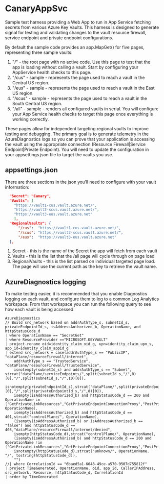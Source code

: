# CanaryAppSvc

Sample test harness providing a Web App to run in App Service fetching secrets from various Azure Key Vaults. This harness is designed to generate signal for testing and validating changes to the vault resource firewall, service endpoint and private endpoint configurations.

By default the sample code provides an app.MapGet() for five pages, representing three sample vaults:

1. "/" - the root page with no active code. Use this page to test that the app is loading without calling a vault. Start by configuring your AppService health checks to this page.
1. "/cus" - sample - represents the page used to reach a vault in the Central US region.
1. "/eus" - sample - represents the page used to reach a vault in the East US region.
1. "/scus" - sample - represents the page used to reach a vault in the South Central US region.
1. "/all" - sample - renders all configured vaults in serial. You will configure your App Service health checks to target this page once everything is working correctly.

These pages allow for independent targeting regional vaults to improve testing and debugging. The primary goal is to generate telemetry in the AzureDiagnostics logs so you can prove that your application is accessing the vault using the appropriate connection (Resource Firewall|Service Endpoint|Private Endpoint). You will need to update the configuration in your appsettings.json file to target the vaults you use.

## appsettings.json

There are three sections in the json you'll need to configure with your vault information:

```json
  "Secret": "Canary",
  "Vaults": [
    "https://vault1-cus.vault.azure.net/",
    "https://vault2-scus.vault.azure.net/",
    "https://vault3-eus.vault.azure.net"  
    ],
  "RegionalVaults": {
      "/cus":  "https://vault1-cus.vault.azure.net/",
      "/scus": "https://vault2-scus.vault.azure.net/",
      "/eus":  "https://vault3-eus.vault.azure.net"  
  },
```

1. Secret - this is the name of the Secret the app will fetch from each vault
1. Vaults - this is the list that the /all page will cycle through on page load
1. RegionalVaults - this is the list parsed on individual targeted page load. The page will use the current path as the key to retrieve the vault name.

## AzureDiagnostics logging

To make testing easier, it is recommended that you enable Diagnostics logging on each vault, and configure them to log to a common Log Analytics workspace. From that workspace you can run the following query to see how each vault is being accessed:

```kusto
AzureDiagnostics
// Build src_network based on addrAuthType_s, subnetId_s, privateEndpointId_s, isAddressAuthorized_b, OperationName, and httpStatusCode_d
| where OperationName == "SecretGet"
| where ResourceProvider =="MICROSOFT.KEYVAULT"
| project-rename oid=identity_claim_oid_g, upn=identity_claim_upn_s, app_id=identity_claim_appid_g
| extend src_network = case(addrAuthType_s == "PublicIP", "dataPlane/resourceFirewall/internet", 
    addrAuthType_s == "TrustedService", "dataPlane/resourceFirewall/TrustedService",
    isnotempty(subnetId_s) and addrAuthType_s == "Subnet", strcat("dataPlane/serviceEndpoints/",split(subnetId_s,"/",8)[0],"/",split(subnetId_s,"/",10)[0]),
    isnotempty(privateEndpointId_s),strcat("dataPlane/",split(privateEndpointId_s,"/",7)[0],"/",split(privateEndpointId_s,"/",8)[0]),
    isempty(isAddressAuthorized_b) and httpStatusCode_d == 200 and OperationName in ("GetPrivateLinkResources","GetPrivateEndpointConnectionProxy","PostPrivateEndpointConnectionProxyValidate","PutPrivateEndpointConnectionProxy","Authentication","VaultGet","VaultPut","VaultDelete","VaultPatch","VaultList","VaultPurge","VaultRecover","VaultGetDeleted","VaultListDeleted","VaultAccessPolicyChangedEventGridNotification"),strcat("controlPlane/", OperationName),
    isempty(isAddressAuthorized_b) and httpStatusCode_d == 401,strcat("controlPlane/", OperationName),
    (isempty(isAddressAuthorized_b) or isAddressAuthorized_b == "false") and httpStatusCode_d == 403,"dataPlane/resourceFirewall/internet/denied",
    isempty(httpStatusCode_d),strcat("controlPlane/", OperationName),
    (isempty(isAddressAuthorized_b) and httpStatusCode_d == 200 and OperationName !in ("GetPrivateLinkResources","GetPrivateEndpointConnectionProxy","PostPrivateEndpointConnectionProxyValidate","PutPrivateEndpointConnectionProxy","Authentication","VaultGet","VaultPut","VaultDelete","VaultPatch","VaultList","VaultPurge","VaultRecover","VaultGetDeleted","VaultListDeleted","VaultAccessPolicyChangedEventGridNotification")),strcat("dataPlane/insufficient_info"),
    isnotempty(httpStatusCode_d),strcat("unknown/", OperationName, "/", tostring(httpStatusCode_d)),
    "")
//| where CorrelationId == "6baed5a1-6648-49ce-a570-9507d755812f"
| project TimeGenerated, OperationName, oid, app_id, CallerIPAddress, src_network, Resource, httpStatusCode_d, CorrelationId
| order by TimeGenerated
```
